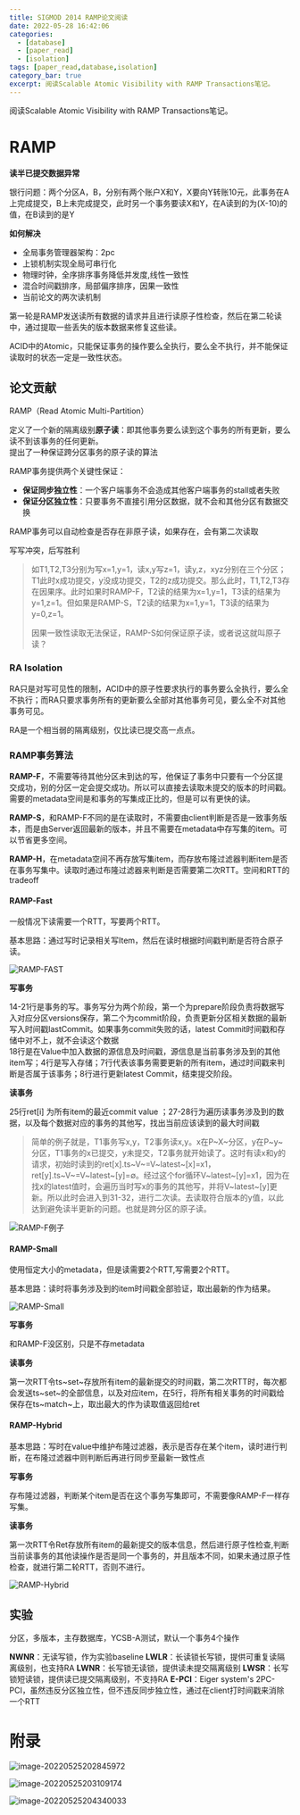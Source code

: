 ```yaml
---
title: SIGMOD 2014 RAMP论文阅读
date: 2022-05-28 16:42:06
categories: 
  - [database]
  - [paper_read]
  -	[isolation]
tags: [paper_read,database,isolation]
category_bar: true
excerpt: 阅读Scalable Atomic Visibility with RAMP Transactions笔记。
---
```


阅读Scalable Atomic Visibility with RAMP Transactions笔记。

# RAMP

**读半已提交数据异常**

银行问题：两个分区A，B，分别有两个账户X和Y，X要向Y转账10元，此事务在A上完成提交，B上未完成提交，此时另一个事务要读X和Y，在A读到的为(X-10)的值，在B读到的是Y

**如何解决**

- 全局事务管理器架构：2pc
- 上锁机制实现全局可串行化
- 物理时钟，全序排序事务降低并发度,线性一致性
- 混合时间戳排序，局部偏序排序，因果一致性
- 当前论文的两次读机制

第一轮是RAMP发送读所有数据的请求并且进行读原子性检查，然后在第二轮读中，通过提取一些丢失的版本数据来修复这些读。

ACID中的Atomic，只能保证事务的操作要么全执行，要么全不执行，并不能保证读取时的状态一定是一致性状态。

## 论文贡献

RAMP（Read Atomic Multi-Partition）

定义了一个新的隔离级别**原子读**：即其他事务要么读到这个事务的所有更新，要么读不到该事务的任何更新。<br>提出了一种保证跨分区事务的原子读的算法

RAMP事务提供两个关键性保证：

- **保证同步独立性**：一个客户端事务不会造成其他客户端事务的stall或者失败
- **保证分区独立性**：只要事务不直接引用分区数据，就不会和其他分区有数据交换

RAMP事务可以自动检查是否存在非原子读，如果存在，会有第二次读取

写写冲突，后写胜利

> 如T1,T2,T3分别为写x=1,y=1，读x,y写z=1，读y,z，xyz分别在三个分区；T1此时x成功提交，y没成功提交，T2的z成功提交。那么此时，T1,T2,T3存在因果序。此时如果时RAMP-F，T2读的结果为x=1,y=1，T3读的结果为y=1,z=1。但如果是RAMP-S，T2读的结果为x=1,y=1，T3读的结果为y=0,z=1。
>
> 因果一致性读取无法保证，RAMP-S如何保证原子读，或者说这就叫原子读？

### RA Isolation

RA只是对写可见性的限制，ACID中的原子性要求执行的事务要么全执行，要么全不执行；而RA只要求事务所有的更新要么全部对其他事务可见，要么全不对其他事务可见。

RA是一个相当弱的隔离级别，仅比读已提交高一点点。

### RAMP事务算法

**RAMP-F**，不需要等待其他分区未到达的写，他保证了事务中只要有一个分区提交成功，别的分区一定会提交成功。所以可以直接去读取未提交的版本的时间戳。需要的metadata空间是和事务的写集成正比的，但是可以有更快的读。

**RAMP-S**，和RAMP-F不同的是在读取时，不需要由client判断是否是一致事务版本，而是由Server返回最新的版本，并且不需要在metadata中存写集的item。可以节省更多空间。

**RAMP-H**，在metadata空间不再存放写集item，而存放布隆过滤器判断item是否在事务写集中。读取时通过布隆过滤器来判断是否需要第二次RTT。空间和RTT的tradeoff

#### RAMP-Fast

一般情况下读需要一个RTT，写要两个RTT。

基本思路：通过写时记录相关写Item，然后在读时根据时间戳判断是否符合原子读。

![RAMP-FAST](./ramp/image-20220526103954979-165363662621712.png)

**写事务**

14-21行是事务的写。事务写分为两个阶段，第一个为prepare阶段负责将数据写入对应分区versions保存，第二个为commit阶段，负责更新分区相关数据的最新写入时间戳lastCommit。如果事务commit失败的话，latest Commit时间戳和存储中对不上，就不会读这个数据<br>18行是在Value中加入数据的源信息及时间戳，源信息是当前事务涉及到的其他item写；4行是写入存储；7行代表该事务需要更新的所有item，通过时间戳来判断是否属于该事务；8行进行更新latest Commit，结束提交阶段。

**读事务**

25行ret[i] 为所有item的最近commit value ；27-28行为遍历读事务涉及到的数据，以及每个数据对应的事务的其他写，找出当前应该读到的最大时间戳

> 简单的例子就是，T1事务写x,y，T2事务读x,y。x在P~X~分区，y在P~y~分区，T1事务的x已提交，y未提交，T2事务就开始读了。这时有读x和y的请求，初始时读到的ret[x].ts~V~=V~latest~[x]=x1，ret[y].ts~V~=V~latest~[y]=$\emptyset$。经过这个for循环V~latest~[y]=x1，因为在找x的latest值时，会遍历当时写x的事务的其他写，并将V~latest~[y]更新。所以此时会进入到31-32，进行二次读。去读取符合版本的y值，以此达到避免读半更新的问题。也就是跨分区的原子读。

![RAMP-F例子](./ramp/image-20220526163740866-16536366167669.png)

#### RAMP-Small

使用恒定大小的metadata，但是读需要2个RTT,写需要2个RTT。

基本思路：读时将事务涉及到的item时间戳全部验证，取出最新的作为结果。

![RAMP-Small](./ramp/image-20220526192541246.png)

**写事务**

和RAMP-F没区别，只是不存metadata

**读事务**

第一次RTT令ts~set~存放所有item的最新提交的时间戳，第二次RTT时，每次都会发送ts~set~的全部信息，以及对应item，在5行，将所有相关事务的时间戳给保存在ts~match~上，取出最大的作为读取值返回给ret

#### RAMP-Hybrid

基本思路：写时在value中维护布隆过滤器，表示是否存在某个item，读时进行判断，在布隆过滤器中则判断后再进行同步至最新一致性点

**写事务**

存布隆过滤器，判断某个item是否在这个事务写集即可，不需要像RAMP-F一样存写集。

**读事务**

第一次RTT令Ret存放所有item的最新提交的版本信息，然后进行原子性检查,判断当前读事务的其他读操作是否是同一个事务的，并且版本不同，如果未通过原子性检查，就进行第二轮RTT，否则不进行。

![RAMP-Hybrid](./ramp/image-20220526201312664.png)

## 实验

分区，多版本，主存数据库，YCSB-A测试，默认一个事务4个操作

**NWNR**：无读写锁，作为实验baseline
**LWLR**：长读锁长写锁，提供可重复读隔离级别，也支持RA
**LWNR**：长写锁无读锁，提供读未提交隔离级别
**LWSR**：长写锁短读锁，提供读已提交隔离级别，不支持RA
**E-PCI**：Eiger system's 2PC-PCI，虽然违反分区独立性，但不违反同步独立性，通过在client打时间戳来消除一个RTT



# 附录

![image-20220525202845972](./ramp/image-20220525202845972-16536365976083.png)

![image-20220525203109174](./ramp/image-20220525203109174-16536366066856.png)

![image-20220525204340033](./ramp/image-20220525204340033.png)